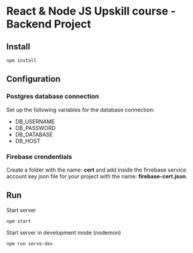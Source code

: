 # React & Node JS Upskill course - Backend Project

## Install

```
npm install
```

## Configuration

### Postgres database connection

Set up the following variables for the database connection:

* DB_USERNAME
* DB_PASSWORD
* DB_DATABASE
* DB_HOST

### Firebase crendentials

Create a folder with the name: **cert** and add inside the firrebase service account key json file for your project with the name: **firebase-cert.json**.

## Run

Start server

```
npm start
```

Start server in development mode (nodemon)

```
npm run serve-dev
```